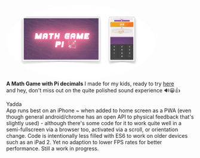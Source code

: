 <a target='_blank' href='https://essingen123.github.io/mg'><img border=0 src="https://github.com/essingen123/mg/blob/main/mathgame-animated2-gif.gif?raw=true" height="auto" width="400" style=border-radius:50%></a> <br />
<b>A Math Game with Pi decimals</b> I made for my kids, ready to try <a target="_blank" href='https://essingen123.github.io/mg'>here</a><br /> and hey, don't miss out on the quite polished sound experience 🔊😀👍

Yadda<br />
App runs best on an iPhone ~ when added to home screen as a PWA 
(even though general android/chrome has an open API to physical 
feedback that's slightly used) - although there's some code for 
it to work quite well in a semi-fullscreen via a browser too, 
activated via a scroll, or orientation change. Code is intentionally 
less filled with ES6 to work on older devices such as an iPad 2. 
Yet no adaption to lower FPS rates for better performance. Still 
a work in progress. 
